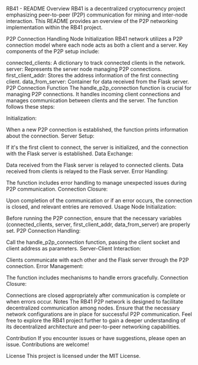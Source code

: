 RB41 - README
Overview
RB41 is a decentralized cryptocurrency project emphasizing peer-to-peer (P2P) communication for mining and inter-node interaction. This README provides an overview of the P2P networking implementation within the RB41 project.

P2P Connection Handling
Node Initialization
RB41 network utilizes a P2P connection model where each node acts as both a client and a server. Key components of the P2P setup include:

connected_clients: A dictionary to track connected clients in the network.
server: Represents the server node managing P2P connections.
first_client_addr: Stores the address information of the first connecting client.
data_from_server: Container for data received from the Flask server.
P2P Connection Function
The handle_p2p_connection function is crucial for managing P2P connections. It handles incoming client connections and manages communication between clients and the server. The function follows these steps:

Initialization:

When a new P2P connection is established, the function prints information about the connection.
Server Setup:

If it's the first client to connect, the server is initialized, and the connection with the Flask server is established.
Data Exchange:

Data received from the Flask server is relayed to connected clients.
Data received from clients is relayed to the Flask server.
Error Handling:

The function includes error handling to manage unexpected issues during P2P communication.
Connection Closure:

Upon completion of the communication or if an error occurs, the connection is closed, and relevant entries are removed.
Usage
Node Initialization:

Before running the P2P connection, ensure that the necessary variables (connected_clients, server, first_client_addr, data_from_server) are properly set.
P2P Connection Handling:

Call the handle_p2p_connection function, passing the client socket and client address as parameters.
Server-Client Interaction:

Clients communicate with each other and the Flask server through the P2P connection.
Error Management:

The function includes mechanisms to handle errors gracefully.
Connection Closure:

Connections are closed appropriately after communication is complete or when errors occur.
Notes
The RB41 P2P network is designed to facilitate decentralized communication among nodes.
Ensure that the necessary network configurations are in place for successful P2P communication.
Feel free to explore the RB41 project further to gain a deeper understanding of its decentralized architecture and peer-to-peer networking capabilities.

Contribution
If you encounter issues or have suggestions, please open an issue. Contributions are welcome!

License
This project is licensed under the MIT License.